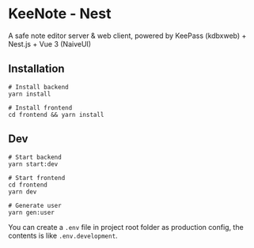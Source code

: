 # KeeNote - Nest

A safe note editor server & web client, powered by KeePass (kdbxweb) + Nest.js + Vue 3 (NaiveUI)

## Installation

```shell
# Install backend
yarn install

# Install frontend
cd frontend && yarn install
```

## Dev

```shell
# Start backend
yarn start:dev

# Start frontend
cd frontend
yarn dev

# Generate user
yarn gen:user
```

You can create a `.env` file in project root folder as production config, the contents is like `.env.development`.
